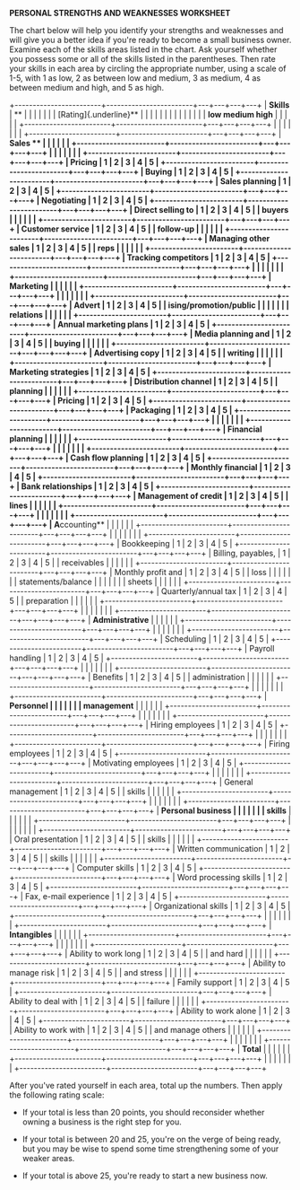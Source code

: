 **PERSONAL STRENGTHS AND WEAKNESSES WORKSHEET**

The chart below will help you identify your strengths and weaknesses and
will give you a better idea if you're ready to become a small business
owner. Examine each of the skills areas listed in the chart. Ask
yourself whether you possess some or all of the skills listed in the
parentheses. Then rate your skills in each area by circling the
appropriate number, using a scale of 1-5, with 1 as low, 2 as between
low and medium, 3 as medium, 4 as between medium and high, and 5 as
high.

+------------------------+------------------------+---+---+---+---+
| **Skills**             | **                     |   |   |   |   |
|                        | [Rating]{.underline}** |   |   |   |   |
|                        |                        |   |   |   |   |
|                        | **low medium high**    |   |   |   |   |
+------------------------+------------------------+---+---+---+---+
|                        |                        |   |   |   |   |
+------------------------+------------------------+---+---+---+---+
| **Sales **             |                        |   |   |   |   |
+------------------------+------------------------+---+---+---+---+
|                        |                        |   |   |   |   |
+------------------------+------------------------+---+---+---+---+
| Pricing                | 1                      | 2 | 3 | 4 | 5 |
+------------------------+------------------------+---+---+---+---+
| Buying                 | 1                      | 2 | 3 | 4 | 5 |
+------------------------+------------------------+---+---+---+---+
| Sales planning         | 1                      | 2 | 3 | 4 | 5 |
+------------------------+------------------------+---+---+---+---+
| Negotiating            | 1                      | 2 | 3 | 4 | 5 |
+------------------------+------------------------+---+---+---+---+
| Direct selling to      | 1                      | 2 | 3 | 4 | 5 |
| buyers                 |                        |   |   |   |   |
+------------------------+------------------------+---+---+---+---+
| Customer service       | 1                      | 2 | 3 | 4 | 5 |
| follow-up              |                        |   |   |   |   |
+------------------------+------------------------+---+---+---+---+
| Managing other sales   | 1                      | 2 | 3 | 4 | 5 |
| reps                   |                        |   |   |   |   |
+------------------------+------------------------+---+---+---+---+
| Tracking competitors   | 1                      | 2 | 3 | 4 | 5 |
+------------------------+------------------------+---+---+---+---+
|                        |                        |   |   |   |   |
+------------------------+------------------------+---+---+---+---+
| **Marketing**          |                        |   |   |   |   |
+------------------------+------------------------+---+---+---+---+
|                        |                        |   |   |   |   |
+------------------------+------------------------+---+---+---+---+
| Advert                 | 1                      | 2 | 3 | 4 | 5 |
| ising/promotion/public |                        |   |   |   |   |
| relations              |                        |   |   |   |   |
+------------------------+------------------------+---+---+---+---+
| Annual marketing plans | 1                      | 2 | 3 | 4 | 5 |
+------------------------+------------------------+---+---+---+---+
| Media planning and     | 1                      | 2 | 3 | 4 | 5 |
| buying                 |                        |   |   |   |   |
+------------------------+------------------------+---+---+---+---+
| Advertising copy       | 1                      | 2 | 3 | 4 | 5 |
| writing                |                        |   |   |   |   |
+------------------------+------------------------+---+---+---+---+
| Marketing strategies   | 1                      | 2 | 3 | 4 | 5 |
+------------------------+------------------------+---+---+---+---+
| Distribution channel   | 1                      | 2 | 3 | 4 | 5 |
| planning               |                        |   |   |   |   |
+------------------------+------------------------+---+---+---+---+
| Pricing                | 1                      | 2 | 3 | 4 | 5 |
+------------------------+------------------------+---+---+---+---+
| Packaging              | 1                      | 2 | 3 | 4 | 5 |
+------------------------+------------------------+---+---+---+---+
|                        |                        |   |   |   |   |
+------------------------+------------------------+---+---+---+---+
| **Financial planning** |                        |   |   |   |   |
+------------------------+------------------------+---+---+---+---+
|                        |                        |   |   |   |   |
+------------------------+------------------------+---+---+---+---+
| Cash flow planning     | 1                      | 2 | 3 | 4 | 5 |
+------------------------+------------------------+---+---+---+---+
| Monthly financial      | 1                      | 2 | 3 | 4 | 5 |
+------------------------+------------------------+---+---+---+---+
| Bank relationships     | 1                      | 2 | 3 | 4 | 5 |
+------------------------+------------------------+---+---+---+---+
| Management of credit   | 1                      | 2 | 3 | 4 | 5 |
| lines                  |                        |   |   |   |   |
+------------------------+------------------------+---+---+---+---+
|                        |                        |   |   |   |   |
+------------------------+------------------------+---+---+---+---+
| A**ccounting**         |                        |   |   |   |   |
+------------------------+------------------------+---+---+---+---+
|                        |                        |   |   |   |   |
+------------------------+------------------------+---+---+---+---+
| Bookkeeping            | 1                      | 2 | 3 | 4 | 5 |
+------------------------+------------------------+---+---+---+---+
| Billing, payables,     | 1                      | 2 | 3 | 4 | 5 |
| receivables            |                        |   |   |   |   |
+------------------------+------------------------+---+---+---+---+
| Monthly profit and     | 1                      | 2 | 3 | 4 | 5 |
| loss                   |                        |   |   |   |   |
| statements/balance     |                        |   |   |   |   |
| sheets                 |                        |   |   |   |   |
+------------------------+------------------------+---+---+---+---+
| Quarterly/annual tax   | 1                      | 2 | 3 | 4 | 5 |
| preparation            |                        |   |   |   |   |
+------------------------+------------------------+---+---+---+---+
|                        |                        |   |   |   |   |
+------------------------+------------------------+---+---+---+---+
| **Administrative**     |                        |   |   |   |   |
+------------------------+------------------------+---+---+---+---+
|                        |                        |   |   |   |   |
+------------------------+------------------------+---+---+---+---+
| Scheduling             | 1                      | 2 | 3 | 4 | 5 |
+------------------------+------------------------+---+---+---+---+
| Payroll handling       | 1                      | 2 | 3 | 4 | 5 |
+------------------------+------------------------+---+---+---+---+
|                        |                        |   |   |   |   |
+------------------------+------------------------+---+---+---+---+
| Benefits               | 1                      | 2 | 3 | 4 | 5 |
| administration         |                        |   |   |   |   |
+------------------------+------------------------+---+---+---+---+
|                        |                        |   |   |   |   |
+------------------------+------------------------+---+---+---+---+
| **Personnel            |                        |   |   |   |   |
| management**           |                        |   |   |   |   |
+------------------------+------------------------+---+---+---+---+
|                        |                        |   |   |   |   |
+------------------------+------------------------+---+---+---+---+
| Hiring employees       | 1                      | 2 | 3 | 4 | 5 |
+------------------------+------------------------+---+---+---+---+
|                        |                        |   |   |   |   |
+------------------------+------------------------+---+---+---+---+
| Firing employees       | 1                      | 2 | 3 | 4 | 5 |
+------------------------+------------------------+---+---+---+---+
| Motivating employees   | 1                      | 2 | 3 | 4 | 5 |
+------------------------+------------------------+---+---+---+---+
|                        |                        |   |   |   |   |
+------------------------+------------------------+---+---+---+---+
| General management     | 1                      | 2 | 3 | 4 | 5 |
| skills                 |                        |   |   |   |   |
+------------------------+------------------------+---+---+---+---+
|                        |                        |   |   |   |   |
+------------------------+------------------------+---+---+---+---+
| **Personal business    |                        |   |   |   |   |
| skills**               |                        |   |   |   |   |
+------------------------+------------------------+---+---+---+---+
|                        |                        |   |   |   |   |
+------------------------+------------------------+---+---+---+---+
| Oral presentation      | 1                      | 2 | 3 | 4 | 5 |
| skills                 |                        |   |   |   |   |
+------------------------+------------------------+---+---+---+---+
| Written communication  | 1                      | 2 | 3 | 4 | 5 |
| skills                 |                        |   |   |   |   |
+------------------------+------------------------+---+---+---+---+
| Computer skills        | 1                      | 2 | 3 | 4 | 5 |
+------------------------+------------------------+---+---+---+---+
| Word processing skills | 1                      | 2 | 3 | 4 | 5 |
+------------------------+------------------------+---+---+---+---+
| Fax, e-mail experience | 1                      | 2 | 3 | 4 | 5 |
+------------------------+------------------------+---+---+---+---+
| Organizational skills  | 1                      | 2 | 3 | 4 | 5 |
+------------------------+------------------------+---+---+---+---+
|                        |                        |   |   |   |   |
+------------------------+------------------------+---+---+---+---+
| **Intangibles**        |                        |   |   |   |   |
+------------------------+------------------------+---+---+---+---+
|                        |                        |   |   |   |   |
+------------------------+------------------------+---+---+---+---+
| Ability to work long   | 1                      | 2 | 3 | 4 | 5 |
| and hard               |                        |   |   |   |   |
+------------------------+------------------------+---+---+---+---+
| Ability to manage risk | 1                      | 2 | 3 | 4 | 5 |
| and stress             |                        |   |   |   |   |
+------------------------+------------------------+---+---+---+---+
| Family support         | 1                      | 2 | 3 | 4 | 5 |
+------------------------+------------------------+---+---+---+---+
| Ability to deal with   | 1                      | 2 | 3 | 4 | 5 |
| failure                |                        |   |   |   |   |
+------------------------+------------------------+---+---+---+---+
| Ability to work alone  | 1                      | 2 | 3 | 4 | 5 |
+------------------------+------------------------+---+---+---+---+
| Ability to work with   | 1                      | 2 | 3 | 4 | 5 |
| and manage others      |                        |   |   |   |   |
+------------------------+------------------------+---+---+---+---+
|                        |                        |   |   |   |   |
+------------------------+------------------------+---+---+---+---+
| **Total**              |                        |   |   |   |   |
+------------------------+------------------------+---+---+---+---+
|                        |                        |   |   |   |   |
+------------------------+------------------------+---+---+---+---+

After you've rated yourself in each area, total up the numbers. Then
apply the following rating scale:

-   If your total is less than 20 points, you should reconsider whether
    owning a business is the right step for you.

-   If your total is between 20 and 25, you're on the verge of being
    ready, but you may be wise to spend some time strengthening some of
    your weaker areas.

-   If your total is above 25, you're ready to start a new business now.
